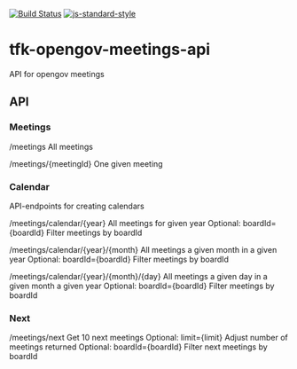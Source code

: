 [![Build Status](https://travis-ci.org/telemark/tfk-opengov-meetings-api.svg?branch=master)](https://travis-ci.org/telemark/tfk-opengov-meetings-api)
[![js-standard-style](https://img.shields.io/badge/code%20style-standard-brightgreen.svg?style=flat)](https://github.com/feross/standard)
# tfk-opengov-meetings-api
API for opengov meetings

## API

### Meetings
/meetings
All meetings

/meetings/{meetingId}
One given meeting

### Calendar
API-endpoints for creating calendars

/meetings/calendar/{year}
All meetings for given year
Optional: boardId={boardId}
Filter meetings by boardId

/meetings/calendar/{year}/{month}
All meetings a given month in a given year
Optional: boardId={boardId}
Filter meetings by boardId

/meetings/calendar/{year}/{month}/{day}
All meetings a given day in a given month a given year
Optional: boardId={boardId}
Filter meetings by boardId

### Next
/meetings/next
Get 10 next meetings
Optional: limit={limit}
Adjust number of meetings returned
Optional: boardId={boardId}
Filter next meetings by boardId